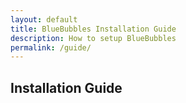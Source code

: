 ```yaml
---
layout: default
title: BlueBubbles Installation Guide
description: How to setup BlueBubbles
permalink: /guide/
---
```


## Installation Guide